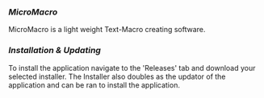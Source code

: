 ### _**MicroMacro**_

MicroMacro is a light weight Text-Macro creating software.

### _**Installation & Updating**_

To install the application navigate to the 'Releases' tab and download your selected installer. The Installer also doubles as the updator of the application and can be ran to install the application.
